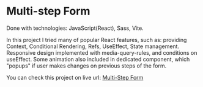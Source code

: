 # Multi-step Form 

Done with technologies: 
JavaScript(React), Sass, Vite.

In this project I tried many of popular React features, such as: providing Context, Conditional Rendering, Refs, UseEffect, State management.
Responsive design implemented with media-query-rules, and conditions on useEffect.
Some animation also included in dedicated component, which "popups" if user makes changes on previous steps of the form.

You can check this project on live url: [Multi-Step Form](https://romansh12610.github.io/Form-multistep-React/)
